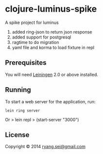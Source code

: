 # clojure-luminus-spike
A spike project for luminus

1. added ring-json to return json response
2. added support for postgresql
3. ragtime to do migration
4. yaml file and korma to load fixture in repl

## Prerequisites

You will need [Leiningen][1] 2.0 or above installed.

[1]: https://github.com/technomancy/leiningen

## Running

To start a web server for the application, run:

    lein ring server
Or
    > lein repl
    > (start-server "3000")

## License

Copyright © 2014 ryang.sei@gmail.com
